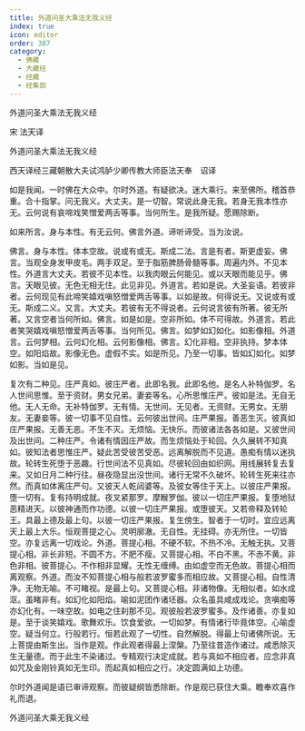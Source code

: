 ```yaml
---
title: 外道问圣大乘法无我义经
index: true
icon: editor
order: 387
category:
  - 佛藏
  - 大藏经
  - 经藏
  - 经集部
---
```


  外道问圣大乘法无我义经  

宋 法天译  

外道问圣大乘法无我义经  

西天译经三藏朝散大夫试鸿胪少卿传教大师臣法天奉　诏译  

如是我闻。一时佛在大众中。尔时外道。有疑欲决。迷大乘行。来至佛所。稽首恭重。合十指掌。问无我义。大丈夫。是一切智。常说此身无我。若身无我本性亦无。云何说有哀啼戏笑憎爱两舌等事。当何所生。是我所疑。愿赐除断。  

如来所言。身与本性。有无云何。佛言外道。谛听谛受。当为汝说。  

佛言。身与本性。体本空故。说或有或无。斯成二法。言是有者。斯更虚妄。佛言。当观全身发甲皮毛。两手双足。至于脂筋脾肠骨髓等事。周遍内外。不见本性。外道言大丈夫。若彼不见本性。以我肉眼云何能见。或以天眼而能见乎。佛言。天眼见彼。无色无相无住。此见非见。外道言。若如是说。大圣妄语。若彼非者。云何现见有此啼笑嬉戏嗔怒憎爱两舌等事。以如是故。何得说无。又说或有或无。斯成二义。又言。大丈夫。若彼有无不得说者。云何说言彼有所著。彼无所著。又言空者当何所如。佛言。如是如是。空非所如。体不可得故。外道言。若此者笑哭嬉戏嗔怒憎爱两舌等事。当何所见。佛言。如梦如幻如化。如影像相。外道言。云何梦相。云何幻化相。云何影像相。佛言。幻化非相。空非执持。梦本体空。如阳焰故。影像无色。虚假不实。如是所见。乃至一切事。皆如幻如化。如梦如影。当如是见。  

复次有二种见。庄严真如。彼庄严者。此即名我。此即名他。是名人补特伽罗。名人世间思惟。至于资财。男女兄弟。妻妾等名。心所思惟庄严。彼如是法。无自无他。无人无命。无补特伽罗。无有情。无世间。无见者。无资财。无男女。无朋友。无妻妾等。彼一切事不见自性。云何彼出世间。庄严果报。善恶生灭。彼真如庄严果报。无善无恶。不生不灭。无烦恼。无快乐。而彼诸法各各如是。又彼世间及出世间。二种庄严。令诸有情因庄严故。而生烦恼处于轮回。久久展转不知真如。彼知法者思惟庄严。疑此苦受彼苦受恶。远离解脱而不见道。愚痴有情以迷执故。轮转生死堕于恶趣。行世间法不见真如。尽彼轮回由如织网。用线展转复去复来。又如日月二种行往。昼夜隐显出没世间。诸行无常不久破坏。轮转生死来往亦然。而真如体离庄严句。又彼天人乾闼婆等。及彼女等住于天上。以彼庄严果报。堕一切有。复有持明成就。夜叉紧那罗。摩睺罗伽。彼以一切庄严果报。复堕地狱恶精进天。以彼神通而作功德。以彼一切庄严果报。或堕彼天。又若帝释及转轮王。具最上德及最上句。以彼一切庄严果报。复生傍生。智者于一切时。宜应远离天上最上大乐。恒观菩提之心。灵明廓澈。无自性。无挂碍。亦无所住。一切皆空。亦复远离一切戏论。外道。菩提心相。不硬不软。不热不冷。无触无执。又菩提心相。非长非短。不圆不方。不肥不瘦。又菩提心相。不白不黑。不赤不黄。非色非相。彼菩提心。不作相非显耀。无性无缠缚。由如虚空而无色故。菩提心相而离观察。外道。而汝不知菩提心相与般若波罗蜜多而相应故。又菩提心相。自性清净。无物无喻。不可睹视。是最上句。又菩提心相。非诸物像。无相似者。如水成沤。虽睹非有。如幻化如阳焰。喻如泥团作诸坯器。众名虽具咸成戏论。贪嗔痴等亦幻化有。一味空故。如电之住刹那不见。观彼般若波罗蜜多。及作诸善。亦复如是。至于谈笑嬉戏。歌舞欢乐。饮食爱欲。一切如梦。有情诸行毕竟体空。心喻虚空。疑当何立。行般若行。恒若此观了一切性。自然解脱。得最上句诸佛所说。无上菩提由斯生出。当作是观。作此观者得最上涅槃。乃至往昔造作诸过。咸悉除灭生无量德。而于此生不染诸过。专精观行决定成就。若与真如不相应者。应念非真如咒及金刚铃真如无生印。而起真如相应之行。决定圆满如上功德。  

尔时外道闻是语已审谛观察。而彼疑纲皆悉除断。作是观已获住大乘。瞻奉欢喜作礼而退。  

外道问圣大乘无我义经  
